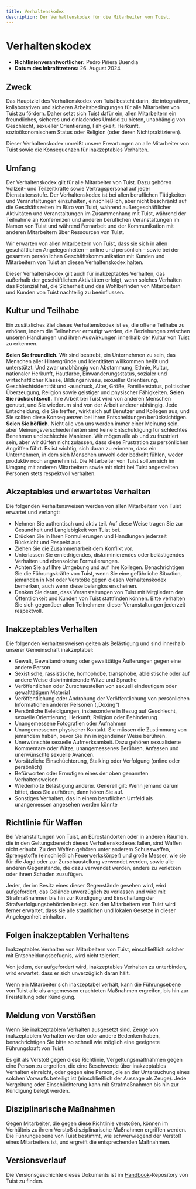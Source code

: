 ```yaml
---
title: Verhaltenskodex
description: Der Verhaltenskodex für die Mitarbeiter von Tuist.
---
```


# Verhaltenskodex

- **Richtlinienverantwortlicher:** Pedro Piñera Buendía
- **Datum des Inkrafttretens:** 26. August 2024

## Zweck

Das Hauptziel des Verhaltenskodex von Tuist besteht darin, die integrativen, kollaborativen und sicheren Arbeitsbedingungen für alle Mitarbeiter von Tuist zu fördern. Daher setzt sich Tuist dafür ein, allen Mitarbeitern ein freundliches, sicheres und einladendes Umfeld zu bieten, unabhängig von Geschlecht, sexueller Orientierung, Fähigkeit, Herkunft, sozioökonomischem Status oder Religion (oder deren Nichtpraktizieren).

Dieser Verhaltenskodex umreißt unsere Erwartungen an alle Mitarbeiter von Tuist sowie die Konsequenzen für inakzeptables Verhalten.

## Umfang

Der Verhaltenskodex gilt für alle Mitarbeiter von Tuist. Dazu gehören Vollzeit- und Teilzeitkräfte sowie Vertragspersonal auf jeder Dienstaltersstufe. Der Verhaltenskodex ist bei allen beruflichen Tätigkeiten und Veranstaltungen einzuhalten, einschließlich, aber nicht beschränkt auf die Geschäftszeiten im Büro von Tuist, während außergeschäftlicher Aktivitäten und Veranstaltungen im Zusammenhang mit Tuist, während der Teilnahme an Konferenzen und anderen beruflichen Veranstaltungen im Namen von Tuist und während Fernarbeit und der Kommunikation mit anderen Mitarbeitern über Ressourcen von Tuist.

Wir erwarten von allen Mitarbeitern von Tuist, dass sie sich in allen geschäftlichen Angelegenheiten – online und persönlich – sowie bei der gesamten persönlichen Geschäftskommunikation mit Kunden und Mitarbeitern von Tuist an diesen Verhaltenskodex halten.

Dieser Verhaltenskodex gilt auch für inakzeptables Verhalten, das außerhalb der geschäftlichen Aktivitäten erfolgt, wenn solches Verhalten das Potenzial hat, die Sicherheit und das Wohlbefinden von Mitarbeitern und Kunden von Tuist nachteilig zu beeinflussen.

## Kultur und Teilhabe

Ein zusätzliches Ziel dieses Verhaltenskodex ist es, die offene Teilhabe zu erhöhen, indem die Teilnehmer ermutigt werden, die Beziehungen zwischen unseren Handlungen und ihren Auswirkungen innerhalb der Kultur von Tuist zu erkennen.

**Seien Sie freundlich.** Wir sind bestrebt, ein Unternehmen zu sein, das Menschen aller Hintergründe und Identitäten willkommen heißt und unterstützt. Und zwar unabhängig von Abstammung, Ethnie, Kultur, nationaler Herkunft, Hautfarbe, Einwanderungsstatus, sozialer und wirtschaftlicher Klasse, Bildungsniveau, sexueller Orientierung, Geschlechtsidentität und -ausdruck, Alter, Größe, Familienstatus, politischer Überzeugung, Religion sowie geistiger und physischer Fähigkeiten.
**Seien Sie rücksichtsvoll.** Ihre Arbeit bei Tuist wird von anderen Menschen genutzt, und Sie wiederum sind von der Arbeit anderer abhängig. Jede Entscheidung, die Sie treffen, wirkt sich auf Benutzer und Kollegen aus, und Sie sollten diese Konsequenzen bei Ihren Entscheidungen berücksichtigen.
**Seien Sie höflich.** Nicht alle von uns werden immer einer Meinung sein, aber Meinungsverschiedenheiten sind keine Entschuldigung für schlechtes Benehmen und schlechte Manieren. Wir mögen alle ab und zu frustriert sein, aber wir dürfen nicht zulassen, dass diese Frustration zu persönlichen Angriffen führt. Es ist wichtig, sich daran zu erinnern, dass ein Unternehmen, in dem sich Menschen unwohl oder bedroht fühlen, weder produktiv noch angenehm ist. Die Mitarbeiter von Tuist sollten sich im Umgang mit anderen Mitarbeitern sowie mit nicht bei Tuist angestellten Personen stets respektvoll verhalten.

## Akzeptables und erwartetes Verhalten

Die folgenden Verhaltensweisen werden von allen Mitarbeitern von Tuist erwartet und verlangt:

- Nehmen Sie authentisch und aktiv teil. Auf diese Weise tragen Sie zur Gesundheit und Langlebigkeit von Tuist bei.
- Drücken Sie in Ihren Formulierungen und Handlungen jederzeit Rücksicht und Respekt aus.
- Ziehen Sie die Zusammenarbeit dem Konflikt vor.
- Unterlassen Sie erniedrigendes, diskriminierendes oder belästigendes Verhalten und ebensolche Formulierungen.
- Achten Sie auf Ihre Umgebung und auf Ihre Kollegen. Benachrichtigen Sie die Führungskräfte von Tuist, wenn Sie eine gefährliche Situation, jemanden in Not oder Verstöße gegen diesen Verhaltenskodex bemerken, auch wenn diese belanglos erscheinen.
- Denken Sie daran, dass Veranstaltungen von Tuist mit Mitgliedern der Öffentlichkeit und Kunden von Tuist stattfinden können. Bitte verhalten Sie sich gegenüber allen Teilnehmern dieser Veranstaltungen jederzeit respektvoll.

## Inakzeptables Verhalten

Die folgenden Verhaltensweisen gelten als Belästigung und sind innerhalb unserer Gemeinschaft inakzeptabel:

- Gewalt, Gewaltandrohung oder gewalttätige Äußerungen gegen eine andere Person
- Sexistische, rassistische, homophobe, transphobe, ableistische oder auf andere Weise diskriminierende Witze und Sprache
- Veröffentlichen oder Zurschaustellen von sexuell eindeutigem oder gewalttätigem Material
- Veröffentlichung oder Androhung der Veröffentlichung von persönlichen Informationen anderer Personen („Doxing“)
- Persönliche Beleidigungen, insbesondere in Bezug auf Geschlecht, sexuelle Orientierung, Herkunft, Religion oder Behinderung
- Unangemessene Fotografien oder Aufnahmen
- Unangemessener physischer Kontakt. Sie müssen die Zustimmung von jemandem haben, bevor Sie ihn in irgendeiner Weise berühren.
- Unerwünschte sexuelle Aufmerksamkeit. Dazu gehören sexualisierte Kommentare oder Witze; unangemessenes Berühren, Anfassen und unerwünschte sexuelle Avancen.
- Vorsätzliche Einschüchterung, Stalking oder Verfolgung (online oder persönlich)
- Befürworten oder Ermutigen eines der oben genannten Verhaltensweisen
- Wiederholte Belästigung anderer. Generell gilt: Wenn jemand darum bittet, dass Sie aufhören, dann hören Sie auf.
- Sonstiges Verhalten, das in einem beruflichen Umfeld als unangemessen angesehen werden könnte

## Richtlinie für Waffen

Bei Veranstaltungen von Tuist, an Bürostandorten oder in anderen Räumen, die in den Geltungsbereich dieses Verhaltenskodexes fallen, sind Waffen nicht erlaubt. Zu den Waffen gehören unter anderem Schusswaffen, Sprengstoffe (einschließlich Feuerwerkskörper) und große Messer, wie sie für die Jagd oder zur Zurschaustellung verwendet werden, sowie alle anderen Gegenstände, die dazu verwendet werden, andere zu verletzen oder ihnen Schaden zuzufügen.

Jeder, der im Besitz eines dieser Gegenstände gesehen wird, wird aufgefordert, das Gelände unverzüglich zu verlassen und wird mit Strafmaßnahmen bis hin zur Kündigung und Einschaltung der Strafverfolgungsbehörden belegt. Von den Mitarbeitern von Tuist wird ferner erwartet, dass sie alle staatlichen und lokalen Gesetze in dieser Angelegenheit einhalten.

## Folgen inakzeptablen Verhaltens

Inakzeptables Verhalten von Mitarbeitern von Tuist, einschließlich solcher mit Entscheidungsbefugnis, wird nicht toleriert.

Von jedem, der aufgefordert wird, inakzeptables Verhalten zu unterbinden, wird erwartet, dass er sich unverzüglich daran hält.

Wenn ein Mitarbeiter sich inakzeptabel verhält, kann die Führungsebene von Tuist alle als angemessen erachteten Maßnahmen ergreifen, bis hin zur Freistellung oder Kündigung.

## Meldung von Verstößen

Wenn Sie inakzeptablem Verhalten ausgesetzt sind, Zeuge von inakzeptablem Verhalten werden oder andere Bedenken haben, benachrichtigen Sie bitte so schnell wie möglich eine geeignete Führungskraft von Tuist.

Es gilt als Verstoß gegen diese Richtlinie, Vergeltungsmaßnahmen gegen eine Person zu ergreifen, die eine Beschwerde über inakzeptables Verhalten einreicht, oder gegen eine Person, die an der Untersuchung eines solchen Vorwurfs beteiligt ist (einschließlich der Aussage als Zeuge). Jede Vergeltung oder Einschüchterung kann mit Strafmaßnahmen bis hin zur Kündigung belegt werden.

## Disziplinarische Maßnahmen

Gegen Mitarbeiter, die gegen diese Richtlinie verstoßen, können im Verhältnis zu ihrem Verstoß disziplinarische Maßnahmen ergriffen werden. Die Führungsebene von Tuist bestimmt, wie schwerwiegend der Verstoß eines Mitarbeiters ist, und ergreift die entsprechenden Maßnahmen.

## Versionsverlauf

Die Versionsgeschichte dieses Dokuments ist im [Handbook](https://github.com/tuist/handbook)-Repository von Tuist zu finden.

